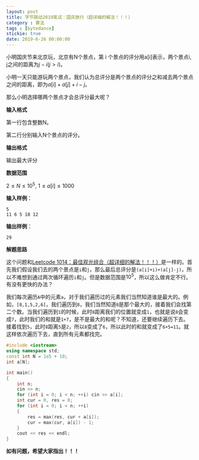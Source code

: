 ```yaml
---
layout: post
title: 字节跳动2019笔试：国庆旅行（超详细的解法！！！）
category : 算法
tags : [bytedance]
stickie: true
date: 2019-6-26 00:00:00
---
```


小明国庆节来北京玩，北京有N个景点，第 i 个景点的评分用a[i]表示，两个景点i, j之间的距离为$j - i(j > i)$。

小明一天只能游玩两个景点，我们认为总评分是两个景点的评分之和减去两个景点之间的距离，即为$a[i]+a[j]+i-j$。

那么小明选择哪两个景点才会总评分最大呢？

**输入格式**

第一行包含整数N。

第二行分别输入N个景点的评分。

**输出格式**

输出最大评分

**数据范围**

$2≤N≤10^5$,
$1≤a[i]≤1000$

**输入样例**：

```
5
11 6 5 18 12
```

**输出样例**：

```
29
```

**解题思路**

这个问题和[Leetcode 1014：最佳观光组合（超详细的解法！！！）](https://blog.csdn.net/qq_17550379/article/details/88792543)是一样的。首先我们假设我们去的两个景点是`i`和`j`，那么最后总评分是`(a[i]+i)+(a[j]-j)`，所以不难想到通过两次循环遍历`i`和`j`。但是数据范围是$10^5$，所以这么做肯定不行。有没有更快的办法？

我们每次遍历`A`中的元素`a`，对于我们遍历过的元素我们当然知道谁是最大的。例如，`[8,1,5,2,6]`，我们遍历到`8`，我们当然知道`8`是那个最大的，接着我们会找第二个数。当我们遍历到`1`的时候，此时`8`距离我们的位置就变成`1`，也就是说`8`会变成`7`，此时我们的和就是`1+7`，是不是最大的和呢？不知道，还要继续遍历下去。接着找到`5`，此时`8`距离`5`是`2`，所以`8`变成了`6`，所以此时的和就变成了`6+5=11`。就这样依次遍历下去，直到所有元素都找完。

```cpp
#include <iostream>
using namespace std;
const int N = 1e5 + 10;
int a[N];

int main()
{
    int n;
    cin >> n;
    for (int i = 0; i < n; ++i) cin >> a[i];
    int cur = 0, res = 0;
    for (int i = 0; i < n; ++i)
    {
        res = max(res, cur + a[i]);
        cur = max(cur, a[i]) - 1;
    }
    cout << res << endl;
}
```

**如有问题，希望大家指出！！！**